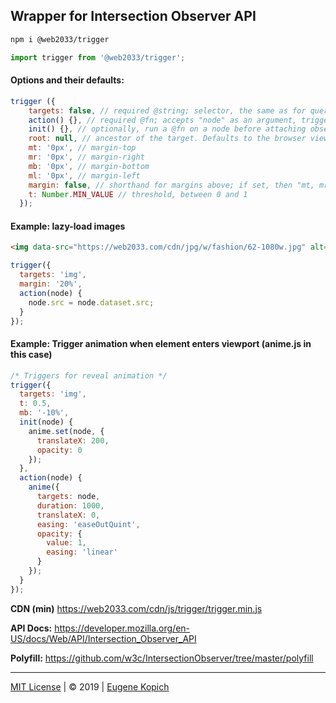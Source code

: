 ## Wrapper for Intersection Observer API

```sh
npm i @web2033/trigger
```

```js
import trigger from '@web2033/trigger';
```

#### Options and their defaults:

```js
trigger ({
    targets: false, // required @string; selector, the same as for querySelectorAll(selector)
    action() {}, // required @fn; accepts "node" as an argument, triggered once per node
    init() {}, // optionally, run a @fn on a node before attaching observer to it
    root: null, // ancestor of the target. Defaults to the browser viewport if not specified or if null.
    mt: '0px', // margin-top
    mr: '0px', // margin-right
    mb: '0px', // margin-bottom
    ml: '0px', // margin-left
    margin: false, // shorthand for margins above; if set, then "mt, mr, mb, ml" are ignored
    t: Number.MIN_VALUE // threshold, between 0 and 1
  });
```

#### Example: lazy-load images

```html
<img data-src="https://web2033.com/cdn/jpg/w/fashion/62-1080w.jpg" alt="">
```

```js
trigger({
  targets: 'img',
  margin: '20%',
  action(node) {
    node.src = node.dataset.src;
  }
});
```

#### Example: Trigger animation when element enters viewport (anime.js in this case)

```js
/* Triggers for reveal animation */
trigger({
  targets: 'img',
  t: 0.5,
  mb: '-10%',
  init(node) {
    anime.set(node, {
      translateX: 200,
      opacity: 0
    });
  },
  action(node) {
    anime({
      targets: node,
      duration: 1000,
      translateX: 0,
      easing: 'easeOutQuint',
      opacity: {
        value: 1,
        easing: 'linear'
      }
    });
  }
});
```

**CDN (min)** https://web2033.com/cdn/js/trigger/trigger.min.js

**API Docs:** https://developer.mozilla.org/en-US/docs/Web/API/Intersection_Observer_API

**Polyfill:** https://github.com/w3c/IntersectionObserver/tree/master/polyfill

---

[MIT License](license.md) | © 2019 | [Eugene Kopich](https://eugenekopich.com)